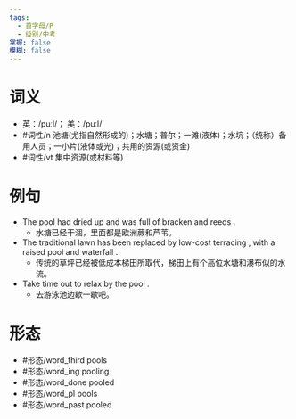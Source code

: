 ```yaml
---
tags:
  - 首字母/P
  - 级别/中考
掌握: false
模糊: false
---
```

# 词义
- 英：/puːl/； 美：/puːl/
- #词性/n  池塘(尤指自然形成的)；水塘；普尔；一滩(液体)；水坑；（统称）备用人员；一小片(液体或光)；共用的资源(或资金)
- #词性/vt  集中资源(或材料等)
# 例句
- The pool had dried up and was full of bracken and reeds .
	- 水塘已经干涸，里面都是欧洲蕨和芦苇。
- The traditional lawn has been replaced by low-cost terracing , with a raised pool and waterfall .
	- 传统的草坪已经被低成本梯田所取代，梯田上有个高位水塘和瀑布似的水流。
- Take time out to relax by the pool .
	- 去游泳池边歇一歇吧。
# 形态
- #形态/word_third pools
- #形态/word_ing pooling
- #形态/word_done pooled
- #形态/word_pl pools
- #形态/word_past pooled
